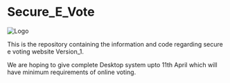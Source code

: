 # Secure_E_Vote
![Logo](https://drive.google.com/file/d/1f_xFWOwVh2oT-keVDzE4jPHXbZxGdOzm/view?usp=sharing)

This is the repository containing the information and code regarding secure e voting website Version_1.

We are hoping to give complete Desktop system upto 11th April which will have minimum requirements of
online voting.
